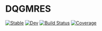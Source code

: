 # DQGMRES

[![Stable](https://img.shields.io/badge/docs-stable-blue.svg)](https://yonatanwesen.github.io/DQGMRES.jl/stable/)
[![Dev](https://img.shields.io/badge/docs-dev-blue.svg)](https://yonatanwesen.github.io/DQGMRES.jl/dev/)
[![Build Status](https://github.com/yonatanwesen/DQGMRES.jl/actions/workflows/CI.yml/badge.svg?branch=main)](https://github.com/yonatanwesen/DQGMRES.jl/actions/workflows/CI.yml?query=branch%3Amain)
[![Coverage](https://codecov.io/gh/yonatanwesen/DQGMRES.jl/branch/main/graph/badge.svg)](https://codecov.io/gh/yonatanwesen/DQGMRES.jl)
